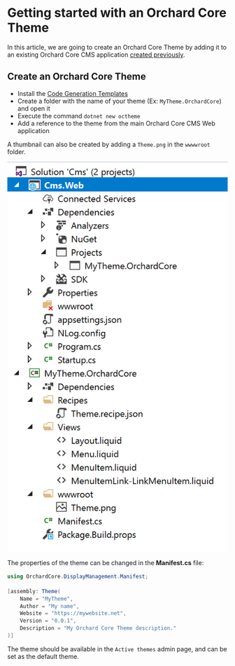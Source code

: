 # Getting started with an Orchard Core Theme

In this article, we are going to create an Orchard Core Theme by adding it to an existing Orchard Core CMS application [created previously](./).

## Create an Orchard Core Theme

- Install the [Code Generation Templates](../../templates/) 
- Create a folder with the name of your theme (Ex: `MyTheme.OrchardCore`) and open it
- Execute the command `dotnet new octheme`
- Add a reference to the theme from the main Orchard Core CMS Web application

A thumbnail can also be created by adding a `Theme.png` in the `wwwwroot` folder.

![image](assets/MyTheme.png)

The properties of the theme can be changed in the __Manifest.cs__ file:

```csharp
using OrchardCore.DisplayManagement.Manifest;

[assembly: Theme(
    Name = "MyTheme",
    Author = "My name",
    Website = "https://mywebsite.net",
    Version = "0.0.1",
    Description = "My Orchard Core Theme description."
)]
```

The theme should be available in the `Active themes` admin page, and can be set as the default theme.
